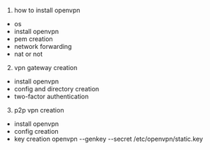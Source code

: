 1. how to install openvpn
- os
- install openvpn
- pem creation
- network forwarding
- nat or not

2. vpn gateway creation
- install openvpn
- config and directory creation
- two-factor authentication

3. p2p vpn creation
- install openvpn
- config creation
- key creation
openvpn --genkey --secret /etc/openvpn/static.key
